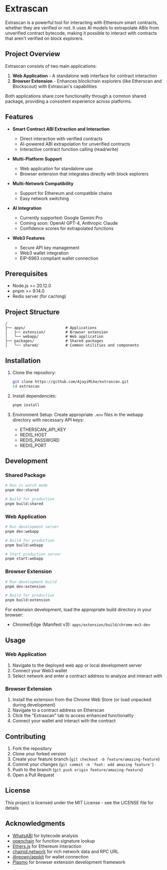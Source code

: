 # Extrascan

Extrascan is a powerful tool for interacting with Ethereum smart contracts, whether they are verified or not. It uses AI models to extrapolate ABIs from unverified contract bytecode, making it possible to interact with contracts that aren't verified on block explorers.

## Project Overview

Extrascan consists of two main applications:

1. **Web Application** - A standalone web interface for contract interaction
2. **Browser Extension** - Enhances blockchain explorers (like Etherscan and Blockscout) with Extrascan's capabilities

Both applications share core functionality through a common shared package, providing a consistent experience across platforms.

## Features

-   **Smart Contract ABI Extraction and Interaction**

    -   Direct interaction with verified contracts
    -   AI-powered ABI extrapolation for unverified contracts
    -   Interactive contract function calling (read/write)

-   **Multi-Platform Support**

    -   Web application for standalone use
    -   Browser extension that integrates directly with block explorers

-   **Multi-Network Compatibility**

    -   Support for Ethereum and compatible chains
    -   Easy network switching

-   **AI Integration**

    -   Currently supported: Google Gemini Pro
    -   Coming soon: OpenAI GPT-4, Anthropic Claude
    -   Confidence scores for extrapolated functions

-   **Web3 Features**
    -   Secure API key management
    -   Web3 wallet integration
    -   EIP-6963 compliant wallet connection

## Prerequisites

-   Node.js >= 20.12.0
-   pnpm >= 9.14.0
-   Redis server (for caching)

## Project Structure

```
/
├── apps/                  # Applications
│   ├── extension/         # Browser extension
│   └── webapp/            # Web application
├── packages/              # Shared packages
│   └── shared/            # Common utilities and components
```

## Installation

1. Clone the repository:

    ```bash
    git clone https://github.com/AjayiMike/extrascan.git
    cd extrascan
    ```

2. Install dependencies:

    ```bash
    pnpm install
    ```

3. Environment Setup:
   Create appropriate `.env` files in the webapp directory with necessary API keys:
    - ETHERSCAN_API_KEY
    - REDIS_HOST
    - REDIS_PASSWORD
    - REDIS_PORT

## Development

### Shared Package

```bash
# Run in watch mode
pnpm dev:shared

# Build for production
pnpm build:shared
```

### Web Application

```bash
# Run development server
pnpm dev:webapp

# Build for production
pnpm build:webapp

# Start production server
pnpm start:webapp
```

### Browser Extension

```bash
# Run development build
pnpm dev:extension

# Build for production
pnpm build:extension
```

For extension development, load the appropriate build directory in your browser:

-   Chrome/Edge (Manifest v3): `apps/extension/build/chrome-mv3-dev`

## Usage

### Web Application

1. Navigate to the deployed web app or local development server
2. Connect your Web3 wallet
3. Select network and enter a contract address to analyze and interact with

### Browser Extension

1. Install the extension from the Chrome Web Store (or load unpacked during development)
2. Navigate to a contract address on Etherscan
3. Click the "Extrascan" tab to access enhanced functionality
4. Connect your wallet and interact with the contract

## Contributing

1. Fork the repository
2. Clone your forked version
3. Create your feature branch (`git checkout -b feature/amazing-feature`)
4. Commit your changes (`git commit -m 'feat: add amazing feature'`)
5. Push to the branch (`git push origin feature/amazing-feature`)
6. Open a Pull Request

## License

This project is licensed under the MIT License - see the LICENSE file for details

## Acknowledgments

-   [WhatsABI](https://github.com/shazow/whatsabi) for bytecode analysis
-   [openchain](https://openchain.xyz) for function signature lookup
-   [Ethers.js](https://docs.ethers.org/v6/) for Ethereum interaction
-   [chainid.network](https://chainid.network) for rich network data and RPC URL
-   [@reown/appkit](https://reown.com/appkit) for wallet connection
-   [Plasmo](https://plasmo.com/) for browser extension development framework
